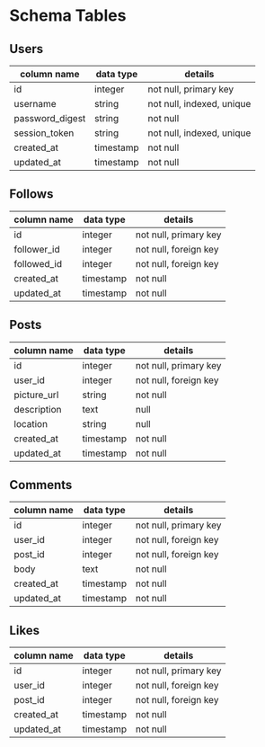 # Schema Tables

## Users

column name |	data type |	details
---|---|---
id | integer | not null, primary key
username | string | not null, indexed, unique
password_digest | string | not null
session_token | string | not null, indexed, unique
created_at | timestamp | not null
updated_at | timestamp | not null

## Follows

column name |	data type |	details
---|---|---
id | integer | not null, primary key
follower_id | integer | not null, foreign key
followed_id | integer | not null, foreign key
created_at | timestamp | not null
updated_at | timestamp | not null

## Posts

column name |	data type |	details
------------|-----------|--------
id          | integer   | not null, primary key
user_id     | integer   | not null, foreign key
picture_url | string    | not null
description | text      | null
location    | string    | null
created_at  | timestamp | not null
updated_at  | timestamp | not null

## Comments

column name |	data type |	details
---|---|---
id | integer | not null, primary key
user_id | integer | not null, foreign key
post_id | integer | not null, foreign key
body | text | not null
created_at | timestamp | not null
updated_at | timestamp | not null

## Likes

column name |	data type |	details
---|---|---
id | integer | not null, primary key
user_id | integer | not null, foreign key
post_id | integer | not null, foreign key
created_at | timestamp | not null
updated_at | timestamp | not null
